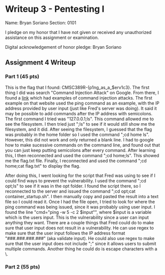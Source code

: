 Writeup 3 - Pentesting I
======

Name: Bryan Soriano
Section: 0101

I pledge on my honor that I have not given or received any unauthorized assistance on this assignment or examination.

Digital acknowledgement of honor pledge: Bryan Soriano

## Assignment 4 Writeup

### Part 1 (45 pts)

This is the flag that I found: CMSC389R-{p1ng_as_a_$erv1c3}. The first thing I did was search "Command Injection Attack" on Google. From there, I found a [link](https://www.netsparker.com/blog/web-security/command-injection-vulnerability/) which had examples of command injection attacks. The first example on that website used the ping command as an example, with the IP address provided by user input (just like Fred's server was doing). It said it may be possible to add commands after the IP address with semicolons. The first command I tried was "127.0.0.1;ls". This command allowed me to see the filesystem. I then tried just ";ls" to see if it would still show me the filesystem, and it did. After seeing the filesystem, I guessed that the flag was probably in the home folder so I used the command ";cd home ls". However, this did not work and only returned a blank line. I had to google how to make sucessive commands on the command line, and found out that you can just keep putting semicolons after every command. After learning this, I then reconnected and used the command ";cd home;ls". This showed me the flag.txt file. Finally, I reconnected and used the command ";cd home;cat flag.txt" to display the flag. 

After doing this, I went looking for the script that Fred was using to see if I could find ways to prevent the vulnerability. I used the command ";cd opt;ls" to see if it was in the opt folder. I found the script there, so I reconnected to the server and issued the command ";cd opt;cat container_startup.sh". I then manually copy and pasted the result into a text file so I could read it. Once I had the file open, I tried to look for where the ping command was being issued, since it was probably using user input. I found the line "cmd="ping -w 5 -c 2 $input"", where $input is a variable which is the users input. This is the vulnerability since a user can input anything they want. There are a couple things that Fred could do to make sure that user input does not result in a vulnerability. He can use regex to make sure that the user input follows the IP address format "###.###.###.###" (aka validate input). He could also use regex to make sure that the user input does not include ";" since it allows users to submit multiple commands. Another thing he could do is escape characters with a \\.

### Part 2 (55 pts)


